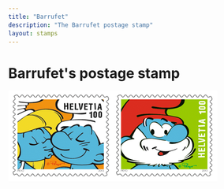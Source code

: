 ```yaml
---
title: "Barrufet"
description: "The Barrufet postage stamp"
layout: stamps
---
```


# Barrufet's postage stamp

![_config.yml](/images/barrufet.png)
